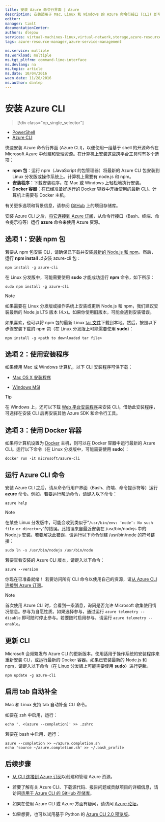 ```yaml
---
title: 安装 Azure 命令行界面 | Azure
description: 安装适用于 Mac、Linux 和 Windows 的 Azure 命令行接口 (CLI) 即可使用 Azure 服务
editor: 
manager: timlt
documentationCenter: 
authors: dlepow
services: virtual-machines-linux,virtual-network,storage,azure-resource-manager
tags: azure-resource-manager,azure-service-management

ms.service: multiple
ms.workload: multiple
ms.tgt_pltfrm: command-line-interface
ms.devlang: na
ms.topic: article
ms.date: 10/04/2016
wacn.date: 11/28/2016
ms.author: danlep
---
```


# 安装 Azure CLI

> [!div class="op_single_selector"]
- [PowerShell](./powershell-install-configure.md)
- [Azure CLI](./xplat-cli-install.md)

快速安装 Azure 命令行界面 (Azure CLI)，以便使用一组基于 shell 的开源命令在 Microsoft Azure 中创建和管理资源。在计算机上安装这些跨平台工具时有多个选项：

* **npm 包**：运行 npm（JavaScript 的包管理器）将最新的 Azure CLI 包安装到 Linux 分发版或操作系统上。计算机上需要有 node.js 和 npm。
* **安装程序**：下载安装程序，在 Mac 或 Windows 上轻松地执行安装。
* **Docker 容器**：在已经准备好运行的 Docker 容器中开始使用的最新 CLI。计算机上需要有 Docker 主机。

有关更多选项和背景信息，请参阅 [GitHub](https://github.com/azure/azure-xplat-cli) 上的项目存储库。

安装 Azure CLI 之后，[将它连接到 Azure 订阅](./xplat-cli-connect.md)，从命令行接口（Bash、终端、命令提示符等）运行 **azure** 命令来使用 Azure 资源。

## 选项 1：安装 npm 包

若要从 npm 包安装 CLI，请确保已下载并安装[最新的 Node.js 和 npm](https://nodejs.org/en/download/package-manager/)。然后，运行 **npm install** 以安装 azure-cli 包：

    npm install -g azure-cli

在 Linux 分发版中，可能需要使用 **sudo** 才能成功运行 __npm__ 命令，如下所示：

    sudo npm install -g azure-cli

> [!NOTE]
>如果需要在 Linux 分发版或操作系统上安装或更新 Node.js 和 npm，我们建议安装最新的 Node.js LTS 版本 (4.x)。如果你使用旧版本，可能会遇到安装错误。

如果喜欢，也可以将 npm 包的最新 Linux [tar 文件][linux-installer]下载到本地。然后，按照以下步骤安装下载的 npm 包（在 Linux 分发版上可能需要使用 **sudo**）：

    npm install -g <path to downloaded tar file>

## 选项 2：使用安装程序

如果使用 Mac 或 Windows 计算机，以下 CLI 安装程序可供下载：

* [Mac OS X 安装程序][mac-installer]

* [Windows MSI][windows-installer]

>[!TIP]
>在 Windows 上，还可以下载 [Web 平台安装程序](https://go.microsoft.com/?linkid=9828653)来安装 CLI。借助此安装程序，可选择在安装 CLI 后再安装其他 Azure SDK 和命令行工具。

## 选项 3：使用 Docker 容器

如果将计算机设置为 [Docker](https://docs.docker.com/engine/understanding-docker/) 主机，则可以在 Docker 容器中运行最新的 Azure CLI。运行以下命令（在 Linux 分发版中，可能需要使用 **sudo**）：

    docker run -it microsoft/azure-cli

## 运行 Azure CLI 命令
安装 Azure CLI 之后，请从命令行用户界面（Bash、终端、命令提示符等）运行 **azure** 命令。例如，若要运行帮助命令，请键入以下命令：

    azure help

> [!NOTE]
>在某些 Linux 分发版中，可能会收到类似于“`/usr/bin/env: ‘node’: No such file or directory`”的错误。此错误来自最近安装在 /usr/bin/nodejs 中的 Node.js 安装。若要解决此错误，请运行以下命令创建 /usr/bin/node 的符号链接：

    sudo ln -s /usr/bin/nodejs /usr/bin/node

若要查看安装的 Azure CLI 版本，请键入以下命令：

    azure --version

你现在已准备就绪！ 若要访问所有 CLI 命令以使用自己的资源，请[从 Azure CLI 连接到 Azure 订阅](./xplat-cli-connect.md)。

>[!NOTE]
> 首次使用 Azure CLI 时，会看到一条消息，询问是否允许 Microsoft 收集使用情况信息。参与为自愿性质。如果选择参与，通过运行 `azure telemetry --disable` 即可随时停止参与。若要随时启用参与，请运行 `azure telemetry --enable`。

## 更新 CLI

Microsoft 会频繁发布 Azure CLI 的更新版本。使用适用于操作系统的安装程序来重新安装 CLI，或运行最新的 Docker 容器。如果已安装最新的 Node.js 和 npm，请键入以下命令（在 Linux 分发版上可能需要使用 **sudo**）进行更新。

    npm update -g azure-cli

## 启用 tab 自动补全

Mac 和 Linux 支持 tab 自动补全 CLI 命令。

如要在 zsh 中启用，运行：

    echo '. <(azure --completion)' >> .zshrc

若要在 bash 中启用，运行：

    azure --completion >> ~/azure.completion.sh
    echo 'source ~/azure.completion.sh' >> ~/.bash_profile

## 后续步骤 

* [从 CLI 连接到 Azure 订阅](./xplat-cli-connect.md)以创建和管理 Azure 资源。

* 若要了解有关 Azure CLI、下载源代码、报告问题或贡献项目的详细信息，请访问[适用于 Azure CLI 的 GitHub 存储库](https://github.com/azure/azure-xplat-cli)。

* 如果在使用 Azure CLI 或 Azure 方面有疑问，请访问 [Azure 论坛](https://social.msdn.microsoft.com/Forums/zh-CN/home?forum=azurescripting)。

* 如果想要，也可以试用基于 Python 的 [Azure CLI 2.0 预览版](https://github.com/azure/azure-cli)。

[mac-installer]: http://aka.ms/mac-azure-cli
[windows-installer]: http://aka.ms/webpi-azure-cli
[linux-installer]: http://aka.ms/linux-azure-cli
[cliasm]: ./virtual-machines-command-line-tools.md
[cliarm]: ./virtual-machines/azure-cli-arm-commands.md

<!---HONumber=Mooncake_1121_2016-->